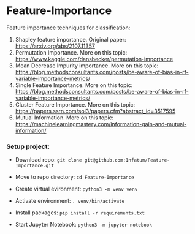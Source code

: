 # Feature-Importance
Feature importance techniques for classification:
1. Shapley feature importance. Original paper: https://arxiv.org/abs/2107.11357
2. Permutation Importance. More on this topic: https://www.kaggle.com/dansbecker/permutation-importance
3. Mean Decrease Impurity importance. More on this topic: https://blog.methodsconsultants.com/posts/be-aware-of-bias-in-rf-variable-importance-metrics/
4. Single Feature Importance. More on this topic: https://blog.methodsconsultants.com/posts/be-aware-of-bias-in-rf-variable-importance-metrics/
5. Cluster Feature Importance. More on this topic: https://papers.ssrn.com/sol3/papers.cfm?abstract_id=3517595
6. Mutual Information. More on this topic: https://machinelearningmastery.com/information-gain-and-mutual-information/


### Setup project:

* Download repo: `git clone git@github.com:Infatum/Feature-Importance.git`

* Move to repo directory: `cd Feature-Importance`

* Create virtual evironment: `python3 -m venv venv`

* Activate environment: `. venv/bin/activate`

* Install packages: `pip install -r requirements.txt`

* Start Jupyter Notebook: `python3 -m jupyter notebook`
